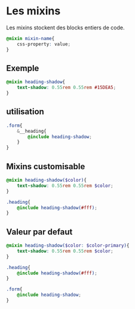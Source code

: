 # Les mixins

Les mixins stockent des blocks entiers de code.

```scss
@mixin mixin-name{
    css-property: value;
}
```

## Exemple

```scss
@mixin heading-shadow{
    text-shadow: 0.55rem 0.55rem #15DEA5;
}
```

## utilisation

```scss
.form{
    &__heading{
        @include heading-shadow;
    }
}
```

## Mixins customisable

```scss
@mixin heading-shadow($color){
    text-shadow: 0.55rem 0.55rem $color;
}

.heading{
    @include heading-shadow(#fff);
}
```

## Valeur par defaut

```scss
@mixin heading-shadow($color: $color-primary){
    text-shadow: 0.55rem 0.55rem $color;
}

.heading{
    @include heading-shadow(#fff);
}

.form{
    @include heading-shadow;
}
```
